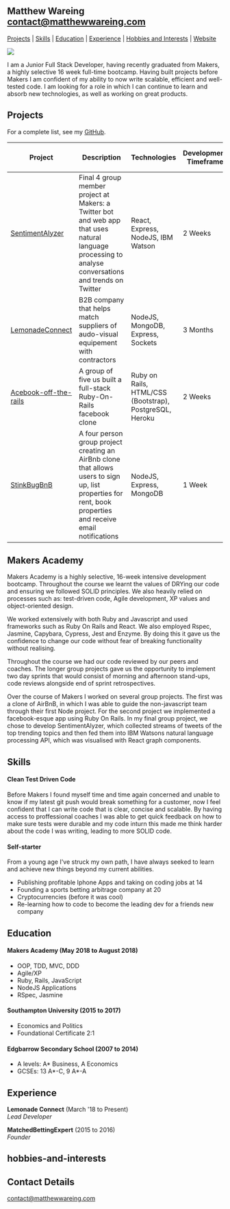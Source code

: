 ## Matthew Wareing contact@matthewwareing.com
[Projects](#projects) | [Skills](#skills) | [Education](#education) | [Experience](#experience) | [Hobbies and Interests](#hobbies-and-interests) | [Website](https://matthewwareing.com)

<img src=https://www.codewars.com/users/mdwareing/badges/large>

I am a Junior Full Stack Developer, having recently graduated from Makers, a highly selective 16 week full-time bootcamp. Having built projects before Makers I am confident of my ability to now write scalable, efficient and well-tested code. I am looking for a role in which I can continue to learn and absorb new technologies, as well as working on great products.

## Projects

For a complete list, see my [GitHub](https://github.com/mdwareing).

| Project   | Description | Technologies | Development Timeframe | Test Suites/CIs/CDs Employed
|---        |---         |---           |---           |---
| [SentimentAlyzer](https://github.com/mdwareing/MA_final_project) | Final 4 group member project at Makers: a Twitter bot and web app that uses natural language processing to analyse conversations and trends on Twitter | React, Express, NodeJS, IBM Watson  | 2 Weeks | Jest, Enzyme
| [LemonadeConnect](https://lemonadeconnect.com/) | B2B company that helps match suppliers of audo-visual equipement with contractors  | NodeJS, MongoDB, Express, Sockets | 3 Months | QA Testers
|[Acebook-off-the-rails](https://github.com/mdwareing/acebook-off-the-rails)| A group of five us built a full-stack Ruby-On-Rails facebook clone | Ruby on Rails, HTML/CSS (Bootstrap), PostgreSQL, Heroku | 2 Weeks | RSpec, Capybara, Travis
|[StinkBugBnB](https://github.com/mdwareing/stinkbugs-bnb)| A four person group project creating an AirBnb clone that allows users to sign up, list properties for rent, book properties and receive email notifications	 | NodeJS, Express, MongoDB | 1 Week | Cypress

## Makers Academy
Makers Academy is a highly selective, 16-week intensive development bootcamp. Throughout the course we learnt the values of DRYing our code and ensuring we followed SOLID principles. We also heavily relied on processes such as: test-driven code, Agile development, XP values and object-oriented design.

We worked extensively with both Ruby and Javascript and used frameworks such as Ruby On Rails and React. We also employed Rspec, Jasmine, Capybara, Cypress, Jest and Enzyme. By doing this it gave us the confidence to change our code without fear of breaking functionality without realising.

Throughout the course we had our code reviewed by our peers and coaches. The longer group projects gave us the opportunity to implement two day sprints that would consist of morning and afternoon stand-ups, code reviews alongside end of sprint retrospectives.

Over the course of Makers I worked on several group projects. The first was a clone of AirBnB, in which I was able to guide the non-javascript team through their first Node project. For the second project we implemented a facebook-esque app using Ruby On Rails. In my final group project, we chose to develop SentimentAlyzer, which collected streams of tweets of the top trending topics and then fed them into IBM Watsons natural language processing API, which was visualised with React graph components.

## Skills

#### Clean Test Driven Code

Before Makers I found myself time and time again concerned and unable to know if my latest git push would break something for a customer, now I feel confident that I can write code that is clear, concise and scalable. By having access to proffessional coaches I was able to get quick feedback on how to make sure tests were durable and my code inturn this made me think harder about the code I was writing, leading to more SOLID code.

#### Self-starter

From a young age I've struck my own path, I have always seeked to learn and achieve new things beyond my current abilities. 

- Publishing profitable Iphone Apps and taking on coding jobs at 14
- Founding a sports betting arbitrage company at 20
- Cryptocurrencies (before it was cool)
- Re-learning how to code to become the leading dev for a friends new company

## Education

#### Makers Academy (May 2018 to August 2018)

- OOP, TDD, MVC, DDD
- Agile/XP
- Ruby, Rails, JavaScript
- NodeJS Applications
- RSpec, Jasmine

#### Southampton University (2015 to 2017)

- Economics and Politics
- Foundational Certificate 2:1

#### Edgbarrow Secondary School (2007 to 2014)

- A levels: A* Business, A Economics
- GCSEs: 13 A*-C, 9 A*-A

## Experience

**Lemonade Connect** (March '18 to Present)    
*Lead Developer*

**MatchedBettingExpert** (2015 to 2016)    
*Founder*

## hobbies-and-interests


## Contact Details

contact@matthewwareing.com
